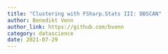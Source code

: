 ```yaml
---
title: "Clustering with FSharp.Stats III: DBSCAN"
author: Benedikt Venn
author_link: https://github.com/bvenn
category: datascience
date: 2021-07-29
---
```

